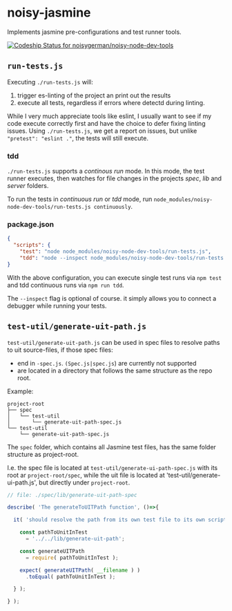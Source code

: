 # noisy-jasmine

Implements jasmine pre-configurations and test runner tools.

[ ![Codeship Status for noisygerman/noisy-node-dev-tools](https://app.codeship.com/projects/d1fd2930-36ea-0135-3056-466529bde11a/status?branch=master)](https://app.codeship.com/projects/227267)

## `run-tests.js`
Executing `./run-tests.js` will:

1. trigger es-linting of the project an print out the results
2. execute all tests, regardless if errors where detectd during linting.

While I very much appreciate tools like eslint, I usually want to see if my code
execute correctly first and have the choice to defer fixing linting issues.
Using `./run-tests.js`, we get a report on issues, but unlike
`"pretest": "eslint ."`, the tests will still execute.

### tdd
`./run-tests.js` supports a _continous run_ mode. In this mode, the test runner
executes, then watches for file changes in the projects _spec_, _lib_ and
_server_ folders.

To run the tests in _continuous run_ or _tdd_ mode, run
`node_modules/noisy-node-dev-tools/run-tests.js continuously`.

### package.json

```json
{
  "scripts": {
    "test": "node node_modules/noisy-node-dev-tools/run-tests.js",
    "tdd": "node --inspect node_modules/noisy-node-dev-tools/run-tests.js continuously"
}
```
With the above configuration, you can execute single test runs via `npm test`
and tdd continuous runs via `npm run tdd`.

The `--inspect` flag is optional of course. it simply allows you to connect a
debugger while running your tests.


## `test-util/generate-uit-path.js`
`test-util/generate-uit-path.js` can be used in spec files to resolve
paths to uit source-files, if those spec files:

* end in `-spec.js`. `(Spec.js|spec.js`) are currently not supported
* are located in a directory that follows the same structure as the repo root.

Example:

```console
project-root
├── spec
│   └── test-util
│       └── generate-uit-path-spec.js
└── test-util
    └── generate-uit-path-spec.js
```

The `spec` folder, which contains all Jasmine test files, has the same folder
structure as project-root.

I.e. the spec file is located
at `test-util/generate-ui-path-spec.js` with its root ar `project-root/spec`,
while the uit file is located at 'test-util/generate-ui-path.js', but directly
under `project-root`.


```javascript
// file: ./spec/lib/generate-uit-path-spec

describe( 'The generateToUITPath function', ()=>{

  it( 'should resolve the path from its own test file to its own script',()=>{

    const pathToUnitInTest
      = '../../lib/generate-uit-path';

    const generateUITPath
      = require( pathToUnitInTest );

    expect( generateUITPath( __filename ) )
      .toEqual( pathToUnitInTest );

  } );

} );

```

